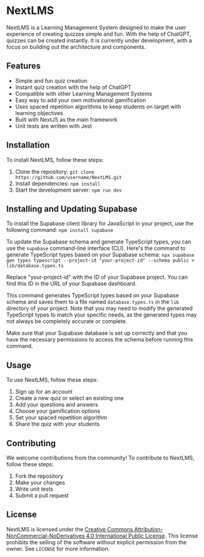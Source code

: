 

# NextLMS

NextLMS is a Learning Management System designed to make the user experience of creating quizzes simple and fun. With the help of ChatGPT, quizzes can be created instantly. It is currently under development, with a focus on building out the architecture and components. 

## Features

- Simple and fun quiz creation
- Instant quiz creation with the help of ChatGPT
- Compatible with other Learning Management Systems
- Easy way to add your own motivational gamification
- Uses spaced repetition algorithms to keep students on target with learning objectives
- Built with NextJS as the main framework
- Unit tests are written with Jest

## Installation

To install NextLMS, follow these steps:

1. Clone the repository: `git clone https://github.com/username/NextLMS.git`
2. Install dependencies: `npm install`
3. Start the development server: `npm run dev`

## Installing and Updating Supabase

To install the Supabase client library for JavaScript in your project, use the following command:
`npm install supabase`

To update the Supabase schema and generate TypeScript types, you can use the `supabase` command-line interface (CLI). Here's the command to generate TypeScript types based on your Supabase schema:
`npx supabase gen types typescript --project-id "your-project-id" --schema public > lib/database.types.ts`

Replace "your-project-id" with the ID of your Supabase project. You can find this ID in the URL of your Supabase dashboard.

This command generates TypeScript types based on your Supabase schema and saves them to a file named `database.types.ts` in the `lib` directory of your project. Note that you may need to modify the generated TypeScript types to match your specific needs, as the generated types may not always be completely accurate or complete.

Make sure that your Supabase database is set up correctly and that you have the necessary permissions to access the schema before running this command.


## Usage

To use NextLMS, follow these steps:

1. Sign up for an account
2. Create a new quiz or select an existing one
3. Add your questions and answers
4. Choose your gamification options
5. Set your spaced repetition algorithm
6. Share the quiz with your students
    
## Contributing

We welcome contributions from the community! To contribute to NextLMS, follow these steps:

1. Fork the repository
2. Make your changes
3. Write unit tests
4. Submit a pull request

## License

NextLMS is licensed under the [Creative Commons Attribution-NonCommercial-NoDerivatives 4.0 International Public License](https://creativecommons.org/licenses/by-nc-nd/4.0/). This license prohibits the selling of the software without explicit permission from the owner. See `LICENSE` for more information.
